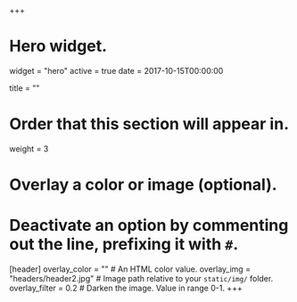 +++
# Hero widget.
widget = "hero"
active = true
date = 2017-10-15T00:00:00

title = ""

# Order that this section will appear in.
weight = 3

# Overlay a color or image (optional).
#   Deactivate an option by commenting out the line, prefixing it with `#`.
[header]
  overlay_color = ""  # An HTML color value.
  overlay_img = "headers/header2.jpg"  # Image path relative to your `static/img/` folder.
  overlay_filter = 0.2  # Darken the image. Value in range 0-1.
+++


